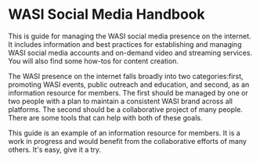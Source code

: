 # WASI Social Media Handbook

This is guide for managing the WASI social media presence on the internet. It includes
information and best practices for establishing and managing WASI social media accounts
and on-demand video and streaming services. You will also find some how-tos for content
creation.

The WASI presence on the internet falls broadly into two categories:first, promoting WASI
events, public outreach and education, and second, as an information resource for members.
The first should be managed by one or two people with a plan to maintain a consistent WASI
brand across all platforms. The second should be a collaborative project of many people.
There are some tools that can help with both of these goals.

This guide is an example of an information resource for members. It is a work in progress
and would benefit from the collaborative efforts of many others. It's easy, give it a try.

```{tableofcontents}
```
